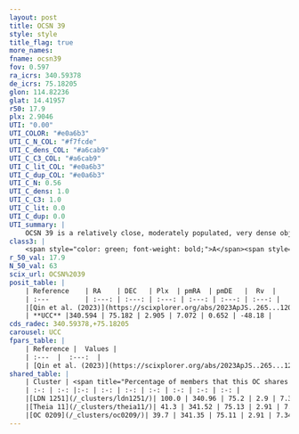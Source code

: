 ```yaml
---
layout: post
title: OCSN 39
style: style
title_flag: true
more_names: 
fname: ocsn39
fov: 0.597
ra_icrs: 340.59378
de_icrs: 75.18205
glon: 114.82236
glat: 14.41957
r50: 17.9
plx: 2.9046
UTI: "0.00"
UTI_COLOR: "#e0a6b3"
UTI_C_N_COL: "#f7fcde"
UTI_C_dens_COL: "#a6cab9"
UTI_C_C3_COL: "#a6cab9"
UTI_C_lit_COL: "#e0a6b3"
UTI_C_dup_COL: "#e0a6b3"
UTI_C_N: 0.56
UTI_C_dens: 1.0
UTI_C_C3: 1.0
UTI_C_lit: 0.0
UTI_C_dup: 0.0
UTI_summary: |
    OCSN 39 is a relatively close, moderately populated, very dense object of very high C3 quality. It was recently reported in the literature.<br><br><span style="color: #99180f; font-weight: bold;">Warning: </span>This is very likely a duplicate object, which shares a large percentage of members with at least one previously reported entry.
class3: |
    <span style="color: green; font-weight: bold;">A</span><span style="color: green; font-weight: bold;">A</span>
r_50_val: 17.9
N_50_val: 63
scix_url: OCSN%2039
posit_table: |
    | Reference    | RA    | DEC   | Plx  | pmRA  | pmDE   |  Rv  |
    | :---         | :---: | :---: | :---: | :---: | :---: | :---: |
    |[Qin et al. (2023)](https://scixplorer.org/abs/2023ApJS..265...12Q) | 339.75 | 75.17 | 2.91 | 6.92 | 0.73 | -41.6 |
    | **UCC** |340.594 | 75.182 | 2.905 | 7.072 | 0.652 | -48.18 | 
cds_radec: 340.59378,+75.18205
carousel: UCC
fpars_table: |
    | Reference |  Values |
    | :---  |  :---:  |
    | [Qin et al. (2023)](https://scixplorer.org/abs/2023ApJS..265...12Q) | `E(B-V)=0.25, m-M=8.33, logt=6.8` |
shared_table: |
    | Cluster | <span title="Percentage of members that this OC shares with the ones listed">%</span>   | RA   | DEC   | Plx   | pmRA  | pmDE  | Rv | UTI |
    | :-: | :-: |:-: | :-: | :-: | :-: | :-: | :-: | :-: |
    |[LDN 1251](/_clusters/ldn1251/)| 100.0 | 340.96 | 75.2 | 2.9 | 7.34 | 0.48 | -34.04 |0.45 |
    |[Theia 11](/_clusters/theia11/)| 41.3 | 341.52 | 75.13 | 2.91 | 7.39 | 0.29 | -16.69 |0.0 |
    |[OC 0209](/_clusters/oc0209/)| 39.7 | 341.35 | 75.11 | 2.91 | 7.34 | 0.29 | -16.69 |0.46 |
---
```

